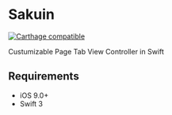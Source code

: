 Sakuin
===================================

[![Carthage compatible](https://img.shields.io/badge/Carthage-compatible-4BC51D.svg?style=flat)](https://github.com/hsylife/SwiftyPickerPopover)

Custumizable Page Tab View Controller in Swift


## Requirements

- iOS 9.0+
- Swift 3

